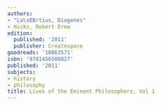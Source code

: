 ```yaml
---
authors:
- "La\xEBrtius, Diogenes"
- Hicks, Robert Drew
edition:
  published: '2011'
  publisher: Createspace
goodreads: '10863571'
isbn: '9781456580827'
published: '2011'
subjects:
- history
- philosophy
title: Lives of the Eminent Philosophers, Vol 1
---
```


